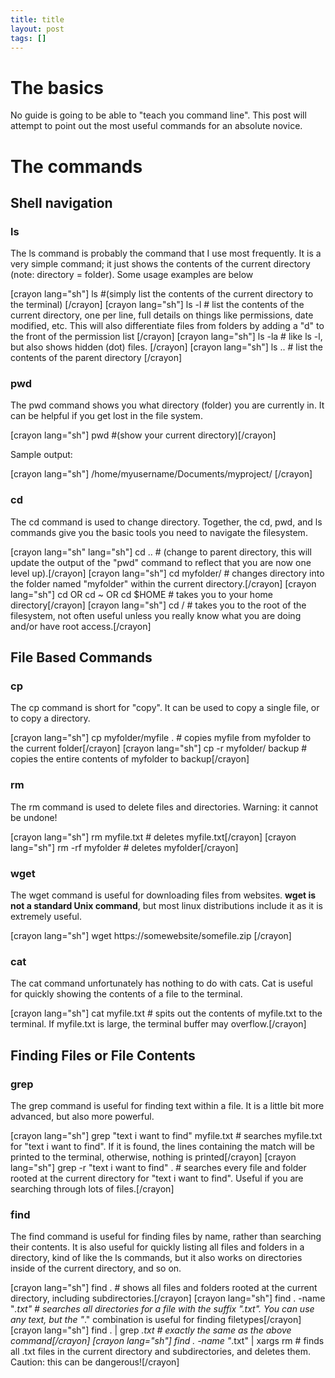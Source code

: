 ```yaml
---
title: title
layout: post
tags: []
---
```



The basics
==========

No guide is going to be able to "teach you command line". This post will attempt to point out the most useful commands for an absolute novice.

The commands
============

Shell navigation
----------------

### ls

The ls command is probably the command that I use most frequently. It is a very simple command; it just shows the contents of the current directory (note: directory = folder). Some usage examples are below

[crayon lang="sh"] ls \#(simply list the contents of the current directory to the terminal) [/crayon] [crayon lang="sh"] ls -l \# list the contents of the current directory, one per line, full details on things like permissions, date modified, etc. This will also differentiate files from folders by adding a "d" to the front of the permission list [/crayon] [crayon lang="sh"] ls -la \# like ls -l, but also shows hidden (dot) files. [/crayon] [crayon lang="sh"] ls .. \# list the contents of the parent directory [/crayon]

### pwd

The pwd command shows you what directory (folder) you are currently in. It can be helpful if you get lost in the file system.

[crayon lang="sh"] pwd \#(show your current directory)[/crayon]

Sample output:

[crayon lang="sh"] /home/myusername/Documents/myproject/ [/crayon]

### cd

The cd command is used to change directory. Together, the cd, pwd, and ls commands give you the basic tools you need to navigate the filesystem.

[crayon lang="sh" lang="sh"] cd .. \# (change to parent directory, this will update the output of the "pwd" command to reflect that you are now one level up).[/crayon] [crayon lang="sh"] cd myfolder/ \# changes directory into the folder named "myfolder" within the current directory.[/crayon] [crayon lang="sh"] cd OR cd \~ OR cd \$HOME \# takes you to your home directory[/crayon] [crayon lang="sh"] cd / \# takes you to the root of the filesystem, not often useful unless you really know what you are doing and/or have root access.[/crayon]

File Based Commands
-------------------

### cp

The cp command is short for "copy". It can be used to copy a single file, or to copy a directory.

[crayon lang="sh"] cp myfolder/myfile . \# copies myfile from myfolder to the current folder[/crayon] [crayon lang="sh"] cp -r myfolder/ backup \# copies the entire contents of myfolder to backup[/crayon]

### rm

The rm command is used to delete files and directories. Warning: it cannot be undone!

[crayon lang="sh"] rm myfile.txt \# deletes myfile.txt[/crayon] [crayon lang="sh"] rm -rf myfolder \# deletes myfolder[/crayon]

### wget

The wget command is useful for downloading files from websites. **wget is not a standard Unix command**, but most linux distributions include it as it is extremely useful.

[crayon lang="sh"] wget https://somewebsite/somefile.zip [/crayon]

### cat

The cat command unfortunately has nothing to do with cats. Cat is useful for quickly showing the contents of a file to the terminal.

[crayon lang="sh"] cat myfile.txt \# spits out the contents of myfile.txt to the terminal. If myfile.txt is large, the terminal buffer may overflow.[/crayon]

Finding Files or File Contents
------------------------------

### grep

The grep command is useful for finding text within a file. It is a little bit more advanced, but also more powerful.

[crayon lang="sh"] grep "text i want to find" myfile.txt \# searches myfile.txt for "text i want to find". If it is found, the lines containing the match will be printed to the terminal, otherwise, nothing is printed[/crayon] [crayon lang="sh"] grep -r "text i want to find" . \# searches every file and folder rooted at the current directory for "text i want to find". Useful if you are searching through lots of files.[/crayon]

### find

The find command is useful for finding files by name, rather than searching their contents. It is also useful for quickly listing all files and folders in a directory, kind of like the ls commands, but it also works on directories inside of the current directory, and so on.

[crayon lang="sh"] find . \# shows all files and folders rooted at the current directory, including subdirectories.[/crayon] [crayon lang="sh"] find . -name "*.txt" \# searches all directories for a file with the suffix ".txt". You can use any text, but the "*." combination is useful for finding filetypes[/crayon] [crayon lang="sh"] find . | grep *.txt \# exactly the same as the above command[/crayon] [crayon lang="sh"] find . -name "*.txt" | xargs rm \# finds all .txt files in the current directory and subdirectories, and deletes them. Caution: this can be dangerous![/crayon]
